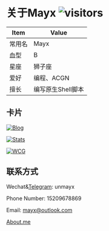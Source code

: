 # 关于Mayx  ![visitors](https://visitor-badge.glitch.me/badge?page_id=mayx_page)   

| Item | Value |
| - | - |
| 常用名 | Mayx |
| 血型 | B |
| 星座 | 狮子座 |
| 爱好 | 编程、ACGN |
| 擅长 | 编写原生Shell脚本 |

## 卡片

 [![Blog](https://mabbs.github.io/BlogCard.svg)](https://mabbs.github.io)

 [![Stats](https://github-readme-stats.vercel.app/api?username=Mabbs&show_icons=true&theme=dark&include_all_commits=true)](https://github.com/Mabbs)

 [![WCG](https://www.seti-germany.de/wcg/badge_Mayx_10.png)](https://widget.worldcommunitygrid.org/discover.action?recruiterId=989431&teamId=916RWX2QBN1)

## 联系方式
 
 Wechat&[Telegram](https://t.me/unmayx): unmayx
 
 Phone Number: 15209678869
 
 Email: <mayx@outlook.com>
 
 [About.me](https://about.me/mayx)
